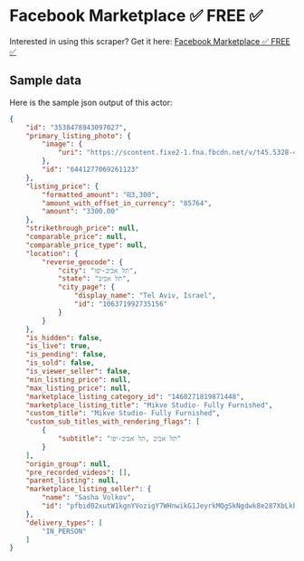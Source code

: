 # Facebook Marketplace ✅ FREE ✅
Interested in using this scraper? Get it here: [Facebook Marketplace ✅ FREE ✅](https://apify.com/curious_coder/facebook-marketplace?fpr=ve081&fp_sid=github_facebook-marketplace)

## Sample data

Here is the sample json output of this actor:

```json
{
	"id": "3538478943097027",
	"primary_listing_photo": {
		"image": {
			"uri": "https://scontent.fixe2-1.fna.fbcdn.net/v/t45.5328-4/364256913_6441277079261122_2519672102930910407_n.jpg?stp=c0.140.843.843a_dst-jpg_p843x403&_nc_cat=108&ccb=1-7&_nc_sid=1a0e84&_nc_ohc=JJYX4d-xh5MAX_uTp28&_nc_ht=scontent.fixe2-1.fna&oh=00_AfBfoQtltivIpKdykAdwrnTDxw8z58b4UDdKdgiGx-Nokw&oe=650E1DEB"
		},
		"id": "6441277069261123"
	},
	"listing_price": {
		"formatted_amount": "₪3,300",
		"amount_with_offset_in_currency": "85764",
		"amount": "3300.00"
	},
	"strikethrough_price": null,
	"comparable_price": null,
	"comparable_price_type": null,
	"location": {
		"reverse_geocode": {
			"city": "תל אביב-יפו",
			"state": "תל אביב",
			"city_page": {
				"display_name": "Tel Aviv, Israel",
				"id": "106371992735156"
			}
		}
	},
	"is_hidden": false,
	"is_live": true,
	"is_pending": false,
	"is_sold": false,
	"is_viewer_seller": false,
	"min_listing_price": null,
	"max_listing_price": null,
	"marketplace_listing_category_id": "1468271819871448",
	"marketplace_listing_title": "Mikve Studio- Fully Furnished",
	"custom_title": "Mikve Studio- Fully Furnished",
	"custom_sub_titles_with_rendering_flags": [
		{
			"subtitle": "‎תל אביב-יפו‎, ‎תל אביב‎"
		}
	],
	"origin_group": null,
	"pre_recorded_videos": [],
	"parent_listing": null,
	"marketplace_listing_seller": {
		"name": "Sasha Volkov",
		"id": "pfbid02xutW1kgnYVozigY7WHnwikG1JeyrkMQgSkNgdwk8e287XbLkbYYfwnwftCKdfSZdl"
	},
	"delivery_types": [
		"IN_PERSON"
	]
}
```
